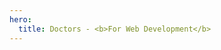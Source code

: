 ```yaml
---
hero:
  title: Doctors - <b>For Web Development</b>
---
```


<!-- <embed src="../../README.md"></embed> -->
